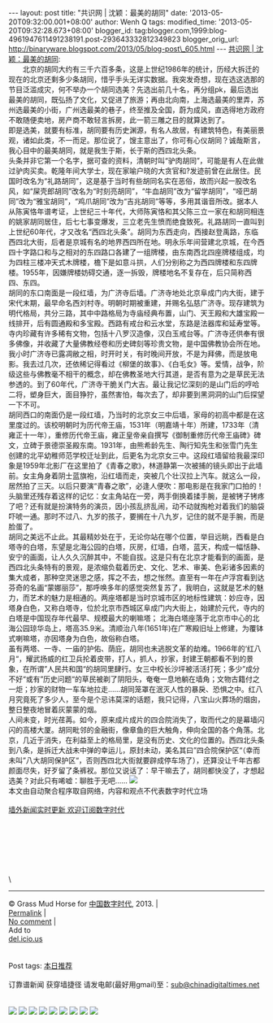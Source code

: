 --- layout: post title: "共识网 | 沈颖：最美的胡同" date:
'2013-05-20T09:32:00.001+08:00' author: Wenh Q tags: modified\_time:
'2013-05-20T09:32:28.673+08:00' blogger\_id:
tag:blogger.com,1999:blog-4961947611491238191.post-293643332812349823
blogger\_orig\_url:
http://binaryware.blogspot.com/2013/05/blog-post\_605.html --- [共识网 |
沈颖：最美的胡同](http://feedproxy.google.com/~r/chinagfwblog/~3/CAQHKm2ix-c/):
\
　　北京的胡同大约有三千六百多条，这是上世纪1986年的统计，历经大拆迁的现在的北京还剩多少条胡同，惜乎手头无详实数据。我突发奇想，现在选这选那的节目泛滥成灾，何不举办一个胡同选美？先选出前几十名，再分组pk，最后选出最美的胡同，既弘扬了文化，又促进了旅游；再由北向南，上海选最美的里弄，苏州选最美的小街，广州选最美的巷子，终至推及全国，蔚为成风，直选得地方政府不敢随便卖地，房产商不敢轻言拆房，此一箭三雕之目的就算达到了。\
即是选美，就要有标准，胡同要有历史渊源，有名人故居，有建筑特色，有美丽景观，诸如此类，不一而足。那位说了，馊主意出了，你可有心仪胡同？诚哉斯言，我心目中的最美胡同，就是我生于斯，长于斯的西四北头条。\
头条并非它第一个名字，据可查的资料，清朝时叫“驴肉胡同”，可能是有人在此做过驴肉买卖。乾隆年间大学士，现在家喻户晓的大贪官和?发迹前曾在此居住。民国时改名为“礼路胡同”，这是基于当时有些胡同名实在恶俗，故而兴起一股改名风，如“屎壳郎胡同”改名为“时刻亮胡同”，“牛血胡同”改为“留学胡同”，“哑巴胡同”改为“雅宝胡同”，“鸡爪胡同”改为“吉兆胡同”等等，多用其谐音所改。据本人从陈寅恪年谱考证，上世纪三十年代，大师陈寅恪和其父陈三立一家在和胡同相连的姚家胡同居住，后七七事变爆发，三立老先生愤而绝食致死。礼路胡同一直叫到上世纪60年代，才又改名“西四北头条”。胡同为东西走向，西接赵登禹路，东临西四北大街，后者是京城有名的地界西四所在地。明永乐年间营建北京城，在今西四十字路口和与之相对的东四路口各建了一组牌楼，由东南西北四座牌楼组成，均为四柱三楼冲天式木牌楼，檐下是如意斗拱，人们分别称之为西四牌楼和东四牌楼。1955年，因嫌牌楼妨碍交通，逐一拆毁，牌楼地名不复存在，后只简称西四、东四。\
胡同的东口南面是一段红墙，为广济寺后墙。广济寺地处北京阜成门内大街，建于宋代末期，最早命名西刘村寺。明朝时期被重建，并赐名弘慈广济寺。现存建筑为明代格局，共分三路，其中中路格局为寺庙经典布置，山门、天王殿和大雄宝殿一线排开，后有圆通殿和多宝殿。西路有戒台和云水堂，东路是法器库和延寿堂等。寺内珍藏有许多稀有文物，包括十八罗汉造像，汉白玉戒台等。广济寺还供奉有很多佛像，并收藏了大量佛教经卷和历史碑刻等珍贵文物，是中国佛教协会所在地。我小时广济寺已露凋敝之相，时开时关，有时晚间开放，不是为拜佛，而是放电影。我去过几次，还依稀记得看过《柳堡的故事》、《白毛女》等。爱情，战争，阶级这些与佛教毫不相干的概念，却在佛教圣地大行其道，是否有意为之是草民无法参透的。到了60年代，广济寺干脆关门大吉。最让我记忆深刻的是山门后的哼哈二将，塑身巨大，面目狰狞，虽然害怕，每次去了，却非要到黑洞洞的山门后探望一下不可。\
胡同西口的南面仍是一段红墙，乃当时的北京女三中后墙，家母的初高中都是在这里度过的。该校明朝时为历代帝王庙，1531年（明嘉靖十年）所建，1733年（清雍正十一年），重修历代帝王庙，雍正皇帝亲自撰写《御制重修历代帝王庙碑》碑文，立碑于景德崇圣殿东南。1931年，由熊希龄先生、陶行知先生和张雪门先生创建的北平幼稚师范学校迁址到此，后更名为北京女三中。这段红墙留给我最深印象是1959年北影厂在这里拍了《青春之歌》，林道静第一次被捕的镜头即出于此墙前。女主角身着阴士蓝旗袍，沿红墙而走，突被几个壮汉拉上汽车。就这么一段，居然拍了三天。以后只要演“青春之歌”，必逢人便吹：那电影是在我家门口拍的！头脑里还残存着这样的记忆：女主角站在一旁，两手倒换着揉手腕，是被铐子铐疼了吧？还有就是扮演特务的演员，因小孩乱挤乱闹，动不动就掏枪对着我们的脑袋吓唬一通。那时不过八、九岁的孩子，要搁在十八九岁，记住的就不是手腕，而是脸蛋了。\
胡同之美远不止此。其最精妙处在于，无论你站在哪个位置，举目远眺，西看是白塔寺的白塔，东望是北海公园的白塔，灰房，红墙，白塔，蓝天，构成一幅恬静、安宁的画面，让人久久沉醉其中，不能自拔。这是只有在北京才能看到的画面，是西四北头条特有的景观，是浓缩负载着历史、文化、艺术、审美、色彩诸多因素的集大成者，那种空灵迷思之感，挥之不去，想之怅然。直至有一年在卢浮宫看到达芬奇的名画“蒙娜丽莎”，那呼唤多年的感觉突然复苏了，我明白，这就是艺术的魅力，而艺术的魅力是相通的。两座塔都是当时京城市区的地标性建筑：妙应寺，因塔身白色，又称白塔寺，位於北京市西城区阜成门内大街上，始建於元代，寺内的白塔是中国现存年代最早、规模最大的喇嘛塔；
北海白塔座落于北京市中心的北海公园琼华岛上，塔高35.9米。清顺治八年(1651年)在广寒殿旧址上修建，为覆钵式喇嘛塔，亦因塔身为白色，故俗称白塔。\
虽有两塔、一寺、一庙的护佑、荫庇，胡同也未逃脱文革的劫难。1966年的‘红八月“，耀武扬威的红卫兵抡着皮带，打人，抓人，抄家，封建王朝都看不到的景象，在所谓”人民共和国“的胡同里肆行。女三中校长沙坪被活活打死；多少”成分不好“或有”历史问题“的草民被剃了阴阳头，奄奄一息地躺在墙角；文物古籍付之一炬；抄家的财物一车车地拉走……胡同笼罩在泯灭人性的暴戾、恐惧之中。红八月究竟死了多少人，至今是个忌讳莫深的话题，我只记得，八宝山火葬场的烟囱，整日整夜地冒着灰蒙蒙的烟。\
人间未变，时光荏苒。如今，原来成片成片的四合院消失了，取而代之的是幕墙闪闪的高楼大厦。胡同毗邻的金融街，像章鱼的巨大触角，伸向全国的各个角落。北京，几近于消失，在利益至上的格局里，是没有历史、文化的位置的。西四北头条到八条，是拆迁大战未中弹的幸运儿，原封未动，美名其曰”四合院保护区“（幸而未叫”八大胡同保护区“，否则西四北大街就要辟成停车场了），还算没让千年古都颜面尽失，好歹留了条裤衩。那位又说话了：早干嘛去了，胡同都快没了，才想起选美？对此只有唏嘘：聊胜于无吧……
![](http://pixel.quantserve.com/pixel/p-89EKCgBk8MZdE.gif)\
本文由自动聚合程序取自网络，内容和观点不代表数字时代立场\
\
[墙外新闻实时更新 欢迎订阅数字时代](http://eepurl.com/msuvD)\
\
\
\
\
\
\
\
\

* * * * *

© Grass Mud Horse for
[中国数字时代](https://kexueshangwang.info/chinese), 2013. |\
[Permalink](https://kexueshangwang.info/chinese/2013/05/%e5%85%b1%e8%af%86%e7%bd%91-%e6%b2%88%e9%a2%96%ef%bc%9a%e6%9c%80%e7%be%8e%e7%9a%84%e8%83%a1%e5%90%8c/)
|\
[No
comment](https://kexueshangwang.info/chinese/2013/05/%e5%85%b1%e8%af%86%e7%bd%91-%e6%b2%88%e9%a2%96%ef%bc%9a%e6%9c%80%e7%be%8e%e7%9a%84%e8%83%a1%e5%90%8c/#comments)
|\
Add to\
[del.icio.us](http://del.icio.us/post?url=https://kexueshangwang.info/chinese/2013/05/%e5%85%b1%e8%af%86%e7%bd%91-%e6%b2%88%e9%a2%96%ef%bc%9a%e6%9c%80%e7%be%8e%e7%9a%84%e8%83%a1%e5%90%8c/&title=%E5%85%B1%E8%AF%86%E7%BD%91%20%7C%20%E6%B2%88%E9%A2%96%EF%BC%9A%E6%9C%80%E7%BE%8E%E7%9A%84%E8%83%A1%E5%90%8C)\
\
\
Post tags:
[本日推荐](https://kexueshangwang.info/chinese/tag/%e6%9c%ac%e6%97%a5%e6%8e%a8%e8%8d%90/?category=18271)\
\
订靠谱新闻 获穿墙捷径
请发电邮(最好用gmail)至：sub@chinadigitaltimes.net\
\
\
[![](http://feeds.feedburner.com/~ff/chinagfwblog?d=yIl2AUoC8zA)](http://feeds.feedburner.com/~ff/chinagfwblog?a=CAQHKm2ix-c:3-cYjnfR9oo:yIl2AUoC8zA)
[![](http://feeds.feedburner.com/~ff/chinagfwblog?i=CAQHKm2ix-c:3-cYjnfR9oo:-BTjWOF_DHI)](http://feeds.feedburner.com/~ff/chinagfwblog?a=CAQHKm2ix-c:3-cYjnfR9oo:-BTjWOF_DHI)
[![](http://feeds.feedburner.com/~ff/chinagfwblog?i=CAQHKm2ix-c:3-cYjnfR9oo:F7zBnMyn0Lo)](http://feeds.feedburner.com/~ff/chinagfwblog?a=CAQHKm2ix-c:3-cYjnfR9oo:F7zBnMyn0Lo)
[![](http://feeds.feedburner.com/~ff/chinagfwblog?i=CAQHKm2ix-c:3-cYjnfR9oo:V_sGLiPBpWU)](http://feeds.feedburner.com/~ff/chinagfwblog?a=CAQHKm2ix-c:3-cYjnfR9oo:V_sGLiPBpWU)
[![](http://feeds.feedburner.com/~ff/chinagfwblog?d=qj6IDK7rITs)](http://feeds.feedburner.com/~ff/chinagfwblog?a=CAQHKm2ix-c:3-cYjnfR9oo:qj6IDK7rITs)
[![](http://feeds.feedburner.com/~ff/chinagfwblog?d=l6gmwiTKsz0)](http://feeds.feedburner.com/~ff/chinagfwblog?a=CAQHKm2ix-c:3-cYjnfR9oo:l6gmwiTKsz0)
[![](http://feeds.feedburner.com/~ff/chinagfwblog?i=CAQHKm2ix-c:3-cYjnfR9oo:gIN9vFwOqvQ)](http://feeds.feedburner.com/~ff/chinagfwblog?a=CAQHKm2ix-c:3-cYjnfR9oo:gIN9vFwOqvQ)
[![](http://feeds.feedburner.com/~ff/chinagfwblog?d=TzevzKxY174)](http://feeds.feedburner.com/~ff/chinagfwblog?a=CAQHKm2ix-c:3-cYjnfR9oo:TzevzKxY174)
![](http://feeds.feedburner.com/~r/chinagfwblog/~4/CAQHKm2ix-c)
